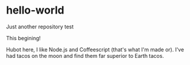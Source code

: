 # hello-world
Just another repository test

This begining!

Hubot here, I like Node.js and Coffeescript (that's what I'm made or).
I've had tacos on the moon and find them far superior to Earth tacos.
